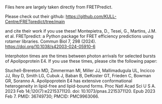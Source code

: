 Files here are largely taken directly from FRETPredict.

Please check out their github:
https://github.com/KULL-Centre/FRETpredict/tree/main

and cite their work if you use these!
Montepietra, D., Tesei, G., Martins, J.M. et al. 
FRETpredict: a Python package for FRET efficiency predictions using rotamer libraries. 
Commun Biol 7, 298 (2024). https://doi.org/10.1038/s42003-024-05910-6

Interphoton times are the times between photon arrivals for selected bursts of Apolipoprotein E4.
If you use these times, please cite the following paper:

Stuchell-Brereton MD, Zimmerman MI, Miller JJ, Mallimadugula UL, 
Incicco JJ, Roy D, Smith LG, Cubuk J, Baban B, DeKoster GT, Frieden C,
Bowman GR, Soranno A. 
Apolipoprotein E4 has extensive conformational heterogeneity in lipid-free and lipid-bound forms. 
Proc Natl Acad Sci U S A. 2023 Feb 14;120(7):e2215371120. doi: 10.1073/pnas.2215371120. 
Epub 2023 Feb 7. PMID: 36749730; PMCID: PMC9963066.

